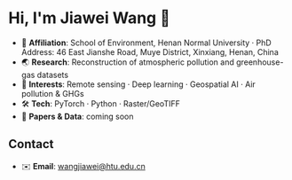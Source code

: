 # Hi, I'm Jiawei Wang 👋

- 🔭 **Affiliation**: School of Environment, Henan Normal University · PhD  
  Address: 46 East Jianshe Road, Muye District, Xinxiang, Henan, China
- 🌏 **Research**: Reconstruction of atmospheric pollution and greenhouse-gas datasets
- 🧠 **Interests**: Remote sensing · Deep learning · Geospatial AI · Air pollution & GHGs
- 🛠️ **Tech**: PyTorch · Python · Raster/GeoTIFF
- 📄 **Papers & Data**: coming soon

## Contact
- ✉️ **Email**: [wangjiawei@htu.edu.cn](mailto:wangjiawei@htu.edu.cn)
